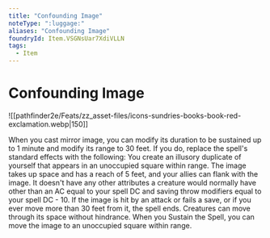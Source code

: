 ```yaml
---
title: "Confounding Image"
noteType: ":luggage:"
aliases: "Confounding Image"
foundryId: Item.VSGNsUar7XdiVLLN
tags:
  - Item
---
```


# Confounding Image
![[pathfinder2e/Feats/zz_asset-files/icons-sundries-books-book-red-exclamation.webp|150]]

When you cast mirror image, you can modify its duration to be sustained up to 1 minute and modify its range to 30 feet. If you do, replace the spell's standard effects with the following: You create an illusory duplicate of yourself that appears in an unoccupied square within range. The image takes up space and has a reach of 5 feet, and your allies can flank with the image. It doesn't have any other attributes a creature would normally have other than an AC equal to your spell DC and saving throw modifiers equal to your spell DC - 10. If the image is hit by an attack or fails a save, or if you ever move more than 30 feet from it, the spell ends. Creatures can move through its space without hindrance. When you Sustain the Spell, you can move the image to an unoccupied square within range.
